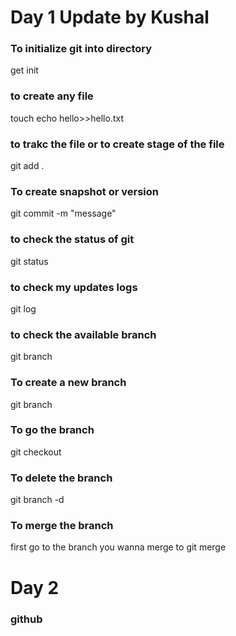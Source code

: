 # Day 1 Update by Kushal
### To initialize git into directory 
get init

### to create any file
touch 
echo hello>>hello.txt

### to trakc the file or to create stage of the file
git add .

### To create snapshot or version
git commit -m "message"

### to check the status of git
git status

### to check my updates logs
git log

### to check the available branch
git branch

### To create a new branch
git branch <branchname>

### To go the branch
git checkout <branchname>

### To delete the branch 
git branch -d <branchname>

### To merge the branch
first go to the branch you wanna merge to
git merge <branchname>

# Day 2
### github


